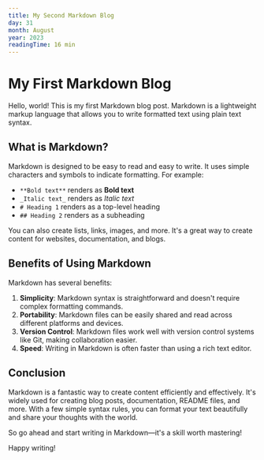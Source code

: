 ```yaml
---
title: My Second Markdown Blog
day: 31
month: August
year: 2023
readingTime: 16 min
---
```


# My First Markdown Blog

Hello, world! This is my first Markdown blog post. Markdown is a lightweight markup language that allows you to write formatted text using plain text syntax.

## What is Markdown?

Markdown is designed to be easy to read and easy to write. It uses simple characters and symbols to indicate formatting. For example:

- `**Bold text**` renders as **Bold text**
- `_Italic text_` renders as _Italic text_
- `# Heading 1` renders as a top-level heading
- `## Heading 2` renders as a subheading

You can also create lists, links, images, and more. It's a great way to create content for websites, documentation, and blogs.

## Benefits of Using Markdown

Markdown has several benefits:

1. **Simplicity**: Markdown syntax is straightforward and doesn't require complex formatting commands.
2. **Portability**: Markdown files can be easily shared and read across different platforms and devices.
3. **Version Control**: Markdown files work well with version control systems like Git, making collaboration easier.
4. **Speed**: Writing in Markdown is often faster than using a rich text editor.

## Conclusion

Markdown is a fantastic way to create content efficiently and effectively. It's widely used for creating blog posts, documentation, README files, and more. With a few simple syntax rules, you can format your text beautifully and share your thoughts with the world.

So go ahead and start writing in Markdown—it's a skill worth mastering!

Happy writing!

